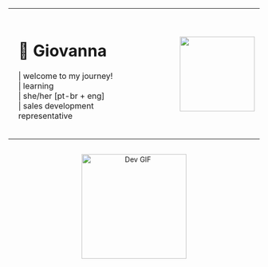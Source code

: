 <table style="width: 100%; border: none;">
  <tr>
    <td style="width: 60%; vertical-align: top; padding: 20px;">
      <h1>&#x1FABD; Giovanna </h1>
      <p>
        | welcome to my journey!<br>
        | learning<br>
        | she/her [pt-br + eng]<br>
        | sales development representative
      </p>
    </td>
    <td style="width: 40%; text-align: right; padding: 10px;">
      <img height="150em" src="https://github-readme-stats.vercel.app/api/top-langs/?username=g1nyx&layout=compact&langs_count=7&theme=synthwave" />
    </td>
  </tr>
</table>
<p style="text-align: center; margin-top: 30px;">
  <img src="purplevibe.gif" alt="Dev GIF" height="210">
</p>
